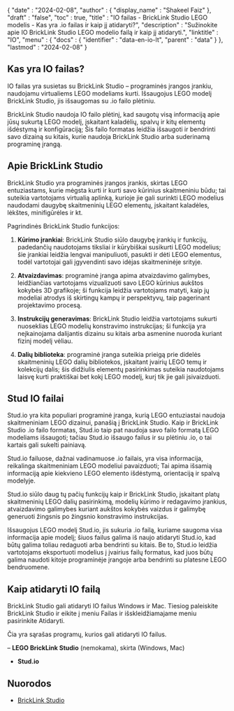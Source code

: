 {
  "date" : "2024-02-08",
  "author" : {
    "display_name" : "Shakeel Faiz"
},
  "draft" : "false",
  "toc" : true,
  "title" : "IO failas - BrickLink Studio LEGO modelis - Kas yra .io failas ir kaip jį atidaryti?",
  "description" : "Sužinokite apie IO BrickLink Studio LEGO modelio failą ir kaip jį atidaryti.",
  "linktitle" : "IO",
  "menu" : {
    "docs" : {
      "identifier" : "data-en-io-lt",
      "parent" : "data"
}
},
  "lastmod" : "2024-02-08"
}

## Kas yra IO failas?

IO failas yra susietas su BrickLink Studio – programinės įrangos įrankiu, naudojamu virtualiems LEGO modeliams kurti. Išsaugojus LEGO modelį BrickLink Studio, jis išsaugomas su .io failo plėtiniu.

BrickLink Studio naudoja IO failo plėtinį, kad saugotų visą informaciją apie jūsų sukurtą LEGO modelį, įskaitant kaladėlių, spalvų ir kitų elementų išdėstymą ir konfigūraciją; Šis failo formatas leidžia išsaugoti ir bendrinti savo dizainą su kitais, kurie naudoja BrickLink Studio arba suderinamą programinę įrangą.

## Apie BrickLink Studio

BrickLink Studio yra programinės įrangos įrankis, skirtas LEGO entuziastams, kurie mėgsta kurti ir kurti savo kūrinius skaitmeniniu būdu; tai suteikia vartotojams virtualią aplinką, kurioje jie gali surinkti LEGO modelius naudodami daugybę skaitmeninių LEGO elementų, įskaitant kaladėles, lėkštes, minifigūrėles ir kt.

Pagrindinės BrickLink Studio funkcijos:

1.  **Kūrimo įrankiai**: BrickLink Studio siūlo daugybę įrankių ir funkcijų, padedančių naudotojams tiksliai ir kūrybiškai susikurti LEGO modelius; šie įrankiai leidžia lengvai manipuliuoti, pasukti ir dėti LEGO elementus, todėl vartotojai gali įgyvendinti savo idėjas skaitmeninėje srityje.
    
2.  **Atvaizdavimas**: programinė įranga apima atvaizdavimo galimybes, leidžiančias vartotojams vizualizuoti savo LEGO kūrinius aukštos kokybės 3D grafikoje; ši funkcija leidžia vartotojams matyti, kaip jų modeliai atrodys iš skirtingų kampų ir perspektyvų, taip pagerinant projektavimo procesą.
    
3.  **Instrukcijų generavimas**: BrickLink Studio leidžia vartotojams sukurti nuoseklias LEGO modelių konstravimo instrukcijas; ši funkcija yra neįkainojama dalijantis dizainu su kitais arba asmenine nuoroda kuriant fizinį modelį vėliau.
    
4.  **Dalių biblioteka**: programinė įranga suteikia prieigą prie didelės skaitmeninių LEGO dalių bibliotekos, įskaitant įvairių LEGO temų ir kolekcijų dalis; šis didžiulis elementų pasirinkimas suteikia naudotojams laisvę kurti praktiškai bet kokį LEGO modelį, kurį tik jie gali įsivaizduoti.

## Stud IO failai

Stud.io yra kita populiari programinė įranga, kurią LEGO entuziastai naudoja skaitmeniniam LEGO dizainui, panašią į BrickLink Studio. Kaip ir BrickLink Studio .io failo formatas, Stud.io taip pat naudoja savo failo formatą LEGO modeliams išsaugoti; tačiau Stud.io išsaugo failus ir su plėtiniu .io, o tai kartais gali sukelti painiavą.

Stud.io failuose, dažnai vadinamuose .io failais, yra visa informacija, reikalinga skaitmeniniam LEGO modeliui pavaizduoti; Tai apima išsamią informaciją apie kiekvieno LEGO elemento išdėstymą, orientaciją ir spalvą modelyje.

Stud.io siūlo daug tų pačių funkcijų kaip ir BrickLink Studio, įskaitant platų skaitmeninių LEGO dalių pasirinkimą, modelių kūrimo ir redagavimo įrankius, atvaizdavimo galimybes kuriant aukštos kokybės vaizdus ir galimybę generuoti žingsnis po žingsnio konstravimo instrukcijas.

Išsaugojus LEGO modelį Stud.io, jis sukuria .io failą, kuriame saugoma visa informacija apie modelį; šiuos failus galima iš naujo atidaryti Stud.io, kad būtų galima toliau redaguoti arba bendrinti su kitais. Be to, Stud.io leidžia vartotojams eksportuoti modelius į įvairius failų formatus, kad juos būtų galima naudoti kitoje programinėje įrangoje arba bendrinti su platesne LEGO bendruomene.

## Kaip atidaryti IO failą

BrickLink Studio gali atidaryti IO failus Windows ir Mac. Tiesiog paleiskite BrickLink Studio ir eikite į meniu Failas ir išskleidžiamajame meniu pasirinkite Atidaryti.

Čia yra sąrašas programų, kurios gali atidaryti IO failus.

– **LEGO BrickLink Studio** (nemokama), skirta (Windows, Mac)
- **Stud.io**

## Nuorodos
* [BrickLink Studio](https://www.bricklink.com/v3/studio/download.page)


